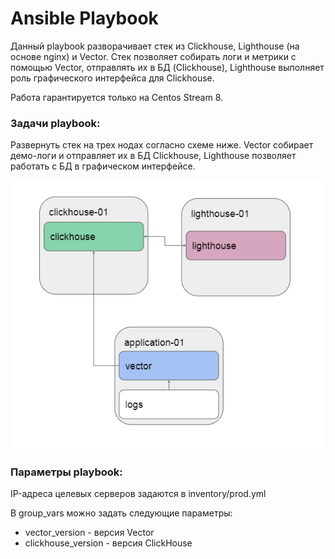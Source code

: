 # Ansible Playbook
Данный playbook разворачивает стек из Clickhouse, Lighthouse (на основе nginx) и Vector. Стек позволяет собирать логи и метрики с помощью Vector, отправлять их в БД (Clickhouse), Lighthouse выполняет роль графического интерфейса для Clickhouse.  

Работа гарантируется только на Centos Stream 8.

### Задачи playbook:
Развернуть стек на трех нодах согласно схеме ниже. Vector собирает демо-логи и отправляет их в БД Clickhouse, Lighthouse позволяет работать с БД в графическом интерфейсе.  

![Netdata](scheme.png) 

### Параметры playbook:  
IP-адреса целевых серверов задаются в inventory/prod.yml

В group_vars можно задать следующие параметры:  
* vector_version - версия Vector
* clickhouse_version - версия ClickHouse